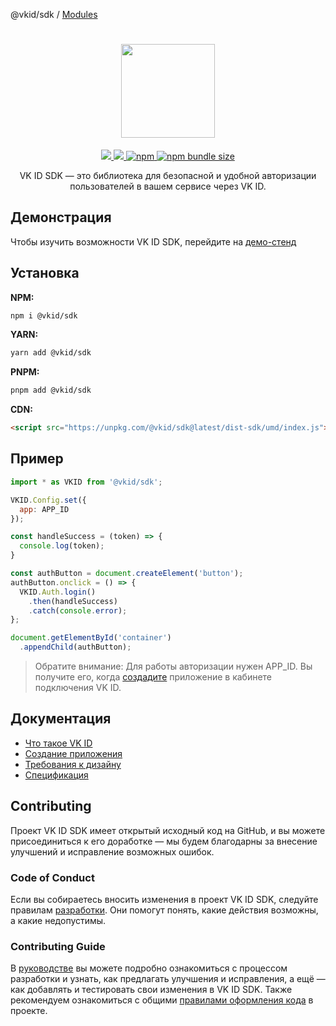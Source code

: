 @vkid/sdk / [Modules](modules.md)

<div align="center">
  <h1 align="center">
    <img width="150" class="figure" src="https://unpkg.com/@vkid/sdk@0.0.1-alpha/logo.svg"/>
  </h1>
  <p align="center">
    <!-- Заменить @vkontakte/superappkit на @vkid/sdk -->
    <a href="LICENSE">
      <img src="https://img.shields.io/npm/l/@vkid/sdk?maxAge=3600">
    </a>
    <a href="https://npmjs.com/package/@vkontakte/superappkit">
      <img src="https://img.shields.io/npm/v/@vkid/sdk/latest.svg?maxAge=3600">
    </a>
    <a href="https://npmjs.com/package/@vkid/sdk">
      <img alt="npm" src="https://img.shields.io/npm/dw/%40vkid%2Fsdk">
    </a>
    <a href="https://npmjs.com/package/@vkid/sdk">
      <img alt="npm bundle size" src="https://img.shields.io/bundlephobia/minzip/%40vkid%2Fsdk">
    </a>
  </p>
  <p align="center">
    VK ID SDK — это библиотека для безопасной и удобной авторизации пользователей в вашем сервисе через VK ID.
  </p>
</div>

## Демонстрация

Чтобы изучить возможности VK ID SDK, перейдите на [демо-стенд](https://id.vk.com/about/business/demo)

## Установка

**NPM:**

```sh
npm i @vkid/sdk
```

**YARN:**

```sh
yarn add @vkid/sdk
```

**PNPM:**

```sh
pnpm add @vkid/sdk
```

**CDN:**

```html
<script src="https://unpkg.com/@vkid/sdk@latest/dist-sdk/umd/index.js"></script>
```

## Пример

```javascript
import * as VKID from '@vkid/sdk';

VKID.Config.set({
  app: APP_ID
});

const handleSuccess = (token) => {
  console.log(token);
}

const authButton = document.createElement('button');
authButton.onclick = () => {
  VKID.Auth.login()
    .then(handleSuccess)
    .catch(console.error);
};

document.getElementById('container')
  .appendChild(authButton);
```

> Обратите внимание: Для работы авторизации нужен APP_ID. Вы получите его, когда [создадите](https://id.vk.com/business/go/docs/vkid/latest/create-application) приложение в кабинете подключения VK ID.

## Документация

- [Что такое VK ID](https://id.vk.com/business/go/docs/vkid/latest/start-page)
- [Создание приложения](https://id.vk.com/business/go/docs/vkid/latest/create-application)
- [Требования к дизайну](https://id.vk.com/business/go/docs/vkid/latest/guidelines/design-rules)
- [Спецификация](.wiki/README.md)

## Contributing

Проект VK ID SDK имеет открытый исходный код на GitHub, и вы можете присоединиться к его доработке — мы будем благодарны за внесение улучшений и исправление возможных ошибок.

### Code of Conduct

Если вы собираетесь вносить изменения в проект VK ID SDK, следуйте правилам [разработки](CODE_OF_CONDUCT.md). Они помогут понять, какие действия возможны, а какие недопустимы.

### Contributing Guide

В [руководстве](CONTRIBUTING.md) вы можете подробно ознакомиться с процессом разработки и узнать, как предлагать улучшения и исправления, а ещё — как добавлять и тестировать свои изменения в VK ID SDK.
Также рекомендуем ознакомиться с общими [правилами оформления кода](CODE_STYLE.md) в проекте.
